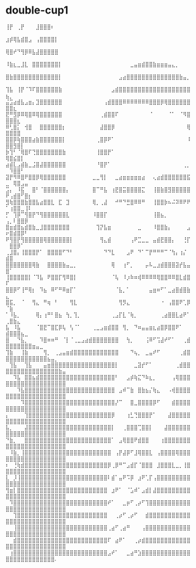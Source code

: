 # double-cup1
⢸⡟⠀⢀⡟⠀⠀⠀⣸⣿⣿⣿⠆⠀⠀⠀⠀⠀⠀⠀⠀⠀⠀⠀⠀⠀⠀⠀⠀⠀⠀⠀⠀⠀⠀⠀⠀⠀⠀⠀⠀⠀⠀⠀⠀⠀⠀⠀⠀⠀⠀⠀⠀⠀⠀⠀⠀⠀⠀⠀⠀⠀⠀⠀ ⣰⡾⢿⣧⣾⣿⣠⠀⢠⣿⣿⣿⣿⡇⠀⠀⠀⠀⠀⠀⠀⠀⠀⠀⠀⠀⠀⠀⠀⠀⠀⠀⠀⠀⠀⠀⠀⠀⠀⠀⠀⠀⠀⠀⠀⠀⠀⠀⠀⠀⠀⠀⠀⠀⠀⠀⠀⠀⠀⠀⠀⠀⠀⠀⠀ ⢿⣿⠞⠙⢻⡿⠿⣧⣼⣿⣿⣿⣿⣿⠀⠀⠀⠀⠀⠀⠀⠀⠀⠀⠀⠀⠀⠀⠀⠀⠀⠀⠀⠀⠀⠀⠀⠀⠀⠀⠀⠀⠀⠀⠀⠀⠀⠀⠀⠀⠀⠀⠀⠀⠀⠀⠀⠀⠀⠀⠀⠀⠀⠀⠀ ⠸⣷⣆⣀⣸⣇⠀⣿⣿⣿⣿⣿⣿⣿⡇⠀⠀⠀⠀⠀⠀⠀⠀⠀⠀⠀⠀⠀⠀⠀⠀⠀⠀⣀⣤⣶⣾⣿⣿⣷⣶⣶⣶⣤⣄⡀⠀⠀⠀⠀⠀⠀⠀⠀⠀⠀⠀⠀⠀⠀⠀⠀⠀⠀⠀ ⣿⣷⣿⣿⣿⣿⣿⣿⣿⣿⣿⣿⣿⣿⡇⠀⠀⠀⠀⠀⠀⠀⠀⠀⠀⠀⠀⠀⠀⠀⣠⣴⣿⣿⣿⣿⣿⣿⣿⣿⣿⣿⣿⣿⣿⣿⣷⣤⡀⠀⠀⠀⠀⠀⠀⠀⠀⠀⠀⠀⠀⠀⠀⠀⠀ ⢹⣧⠀⢸⡟⠈⠹⠏⣿⣿⣿⣿⣿⣿⣷⠀⠀⠀⠀⠀⠀⠀⠀⠀⠀⠀⠀⠀⣠⣾⣿⣿⣿⣿⣿⣿⣿⣿⣿⣿⣿⣿⣿⣿⣿⣿⣿⣿⣿⣦⡀⠀⠀⠀⠀⠀⠀⠀⠀⠀⠀⠀⠀⠀⠀ ⣬⣩⣴⣾⣧⣠⣶⡄⣹⣿⣿⣿⣿⣿⣿⠀⠀⠀⠀⠀⠀⠀⠀⠀⠀⠀⢠⣾⣿⣿⣿⠿⠿⠿⠿⠿⠿⠿⣿⣿⣿⡿⢿⣿⣿⣿⣿⣿⣿⣿⣿⣆⠀⠀⠀⠀⠀⠀⠀⠀⠀⠀⠀⠀⠀ ⣟⠛⣻⡿⠿⢿⣿⠿⢿⣿⣿⣿⣿⣿⣿⠀⠀⠀⠀⠀⠀⠀⠀⠀⠀⢀⣾⣿⣿⠏⠀⠀⠀⠀⠀⠀⠀⠀⠈⠀⠀⠀⠀⠈⠁⠀⠈⠻⣿⣿⣿⣿⣆⠀⠀⠀⠀⠀⠀⠀⠀⠀⠀⠀⠀ ⠿⢃⣿⡅⠀⢺⣿⠀⠀⣿⣿⣿⣿⣿⣿⡆⠀⠀⠀⠀⠀⠀⠀⠀⠀⣼⣿⣿⡿⠀⠀⠀⠀⠀⠀⠀⠀⠀⠀⠀⠀⠀⠀⠀⠀⠀⠀⠀⢿⣿⣿⣿⣿⠀⠀⠀⠀⠀⠀⠀⠀⠀⠀⠀⠀ ⣿⣿⡿⢷⣿⣿⣿⣴⣷⣿⣿⣿⣿⣿⣿⡇⠀⠀⠀⠀⠀⠀⠀⠀⢀⣿⡿⠟⠁⠀⠀⠀⠀⠀⠀⠀⠀⠀⠀⠀⠀⠀⠀⠀⠀⠀⠀⠀⠸⣿⣿⣻⣿⡇⠀⠀⠀⠀⠀⠀⠀⠀⠀⠀⠀ ⡷⢹⠃⠈⢿⣿⠏⢙⣿⣿⣿⣿⣿⣿⣿⣷⠀⠀⠀⠀⠀⠀⠀⠀⢸⣿⣿⡟⠁⠀⠀⠀⠀⠀⠀⠀⠀⠀⠀⠀⠀⠀⠀⠀⠀⠀⠀⠀⠀⢿⣿⣮⣿⡇⠀⠀⠀⠀⠀⠀⠀⠀⠀⠀⠀ ⣴⣾⣇⣠⣾⣷⣀⣨⣿⣼⣿⣿⣿⣿⣿⣿⠀⠀⠀⠀⠀⠀⠀⠀⠘⣿⡟⠁⠀⠀⠀⠀⠀⠀⠀⠀⠀⠀⠀⠀⠀⠀⠀⠀⠀⠀⠀⢀⡀⠀⠹⣿⣿⠃⠀⠀⠀⠀⠀⠀⠀⠀⠀⠀⠀ ⣽⡟⠻⠿⣿⠟⣿⣿⡿⢿⣿⣿⣿⣿⣿⣿⠀⠀⠀⠀⠀⠀⠀⣀⣀⢻⡇⠀⠀⣀⣴⣶⣶⣶⣶⣶⣴⠀⠀⢄⣴⣾⣿⣿⣿⣿⣿⣿⣯⣀⠀⢿⣿⣠⣤⠀⠀⠀⠀⠀⠀⠀⠀⠀⠀ ⣩⡄⠀⠸⣯⠀⠀⣿⠃⠈⣿⣿⣿⣿⣿⣿⡄⠀⠀⠀⠀⠀⠀⣿⠉⠛⣧⠀⢰⣟⣿⣭⣿⣿⣿⣿⣍⠀⠀⢸⣿⣷⣿⣻⣿⣿⣿⣿⣿⠟⢠⣾⣿⠋⣿⡆⠀⠀⠀⠀⠀⠀⠀⠀⠀ ⣻⢷⣿⣿⣿⣷⣿⣿⣧⣴⣿⣿⣇⠀⣏⠀⣹⠀⠀⠀⠀⠀⠀⢿⡀⢀⣼⠀⠀⠚⠛⠙⣛⣿⠿⠿⠛⠀⠀⢸⣿⣿⡷⠦⠬⠽⠿⠟⠟⠁⢰⣿⣿⣀⢸⠇⠀⠀⠀⠀⠀⠀⠀⠀⠀ ⡋⠀⢹⡿⠉⢻⣿⡟⠙⢻⣿⣿⣿⣿⣿⣿⣇⠀⠀⠀⠀⠀⠀⠸⣿⣿⡏⠀⠀⠀⠀⠀⠀⠀⠀⠀⠀⠀⠀⢸⣿⣦⡀⠀⠀⠀⠀⠀⠀⢠⡀⠇⣿⣿⡿⠀⠀⠀⠀⠀⠀⠀⠀⠀⠀ ⣿⣶⣾⣿⣦⣾⣿⣷⣀⣸⣿⣿⣿⣿⣿⣿⣿⠀⠀⠀⠀⠀⠀⠀⢹⡝⣧⣶⠀⠀⠀⠀⠀⠀⠀⣀⠀⠀⠀⠸⣿⣿⣷⡄⠀⠀⠀⠀⣠⠖⣿⣾⣿⡿⠃⠀⠀⠀⠀⠀⠀⠀⠀⠀⠀ ⠟⢻⣿⡟⢻⣿⣿⣿⣿⣿⢿⣿⣿⣿⣿⣿⣿⡇⠀⠀⠀⠀⠀⠀⠀⢻⣄⣾⠀⠀⠀⠀⠀⢠⠟⣉⣀⣀⠀⣤⣾⣟⣿⣿⡄⠀⠀⢘⡏⠀⣿⣿⡿⠁⠀⠀⠀⠀⠀⠀⠀⠀⠀⠀⠀ ⢀⣸⣿⡄⢸⣿⣿⣿⡟⠁⠀⣿⣿⣿⣿⠋⠙⠃⠀⠀⠀⠀⠀⠀⠀⠀⠙⠙⣇⠀⠀⠀⣠⠟⠀⠙⠁⠉⡟⠛⠛⠛⠉⠈⢳⡄⢰⡌⠀⣾⣿⠀⠀⠀⠀⠀⠀⠀⠀⠀⠀⠀⠀⠀⠀ ⣿⣿⣿⣿⣿⣿⣿⢿⣷⠀⠀⣿⣿⣿⣿⣷⣤⣀⡀⠀⠀⠀⠀⠀⠀⠀⠀⠀⢿⠀⠀⢰⠋⡀⠀⠀⠀⡤⠧⣀⣰⣾⣿⣿⣿⣽⡞⣧⣤⣿⠁⠀⠀⠀⠀⠀⠀⠀⠀⠀⠀⠀⠀⠀⠀ ⢸⣿⣿⣿⣿⣿⡇⠈⠹⣧⠀⠟⣿⣿⡏⢻⠿⣿⡇⠀⠀⠀⠀⠀⠀⠀⠀⠀⠈⢧⠀⠸⡰⠷⠶⢾⠿⠿⠿⠿⢿⣿⣿⠿⠿⣿⣇⣾⣿⠏⠀⠀⠀⠀⠀⠀⠀⠀⠀⠀⠀⠀⠀⠀⠀ ⣿⣿⡿⠋⢸⠛⢿⡆⠀⠹⣦⠀⠿⠋⠛⠿⣶⡏⠁⠀⠀⠀⠀⠀⠀⠀⠀⠀⠀⠈⣧⡀⠁⠀⠀⠀⠀⠀⣤⣶⠶⠋⠁⣀⣴⣿⣾⣿⣷⣄⠀⠀⠀⠀⠀⠀⠀⠀⠀⠀⠀⠀⠀⠀⠀ ⣿⣯⡀⠀⠈⠀⠀⢻⣄⠀⠛⢶⠀⠃⠀⠀⠀⢻⣇⠀⠀⠀⠀⠀⠀⠀⠀⠀⠀⠀⢻⡻⣄⠀⠀⠀⠀⠀⠀⠀⠀⠐⠀⢠⣿⣿⠟⢁⡿⠈⣷⠀⠀⠀⠀⠀⠀⠀⠀⠀⠀⠀⠀⠀⠀ ⠁⠸⣧⡀⠀⠀⠀⠀⢿⡄⢰⠛⠃⣿⣦⠀⢳⡀⢹⡀⠀⠀⠀⠀⠀⠀⠀⠀⢀⣠⡏⣇⠈⢷⡀⠀⠀⠀⠀⠀⠀⢀⣴⣿⣿⣇⣴⠟⠁⢀⣿⣷⣄⠀⠀⠀⠀⠀⠀⠀⠀⠀⠀⠀⠀ ⣧⠀⠸⣧⠀⠀⠀⠀⠈⣿⣟⠉⣿⣏⡿⢧⠀⢣⠈⠁⠀⠀⠀⢀⣀⣠⣶⣾⣿⣿⠀⢻⡀⠀⠙⠶⣤⣤⣶⣆⣴⣿⡿⣿⣿⠟⠁⠀⠀⣾⣿⣿⣿⣦⣀⠀⠀⠀⠀⠀⠀⠀⠀⠀⠀ ⣿⠀⠀⠙⣧⡀⠀⠀⠀⠹⣿⠶⠶⠛⠀⠈⡇⠈⢀⣀⣠⣴⣾⣿⣿⣿⣿⣿⣿⣿⠀⠀⢳⡀⠀⠀⠀⢨⠿⠋⢩⣼⠞⠋⠁⠀⠀⢀⣾⣿⣿⣿⣿⣿⣿⣿⣶⣤⣀⠀⠀⠀⠀⠀⠀ ⢹⣷⠀⠀⢸⣷⠀⠀⠀⠀⢻⡀⠀⢀⣠⣤⣶⣾⣿⣿⣿⣿⣿⣿⣿⣿⣿⣿⣿⣿⠀⠀⠀⠙⢦⡀⠀⣀⣤⠞⠋⠀⠀⠀⠀⠀⢀⣾⣿⣿⣿⣿⣿⣿⣿⣿⣿⣿⣿⣿⣦⣤⡀⠀⠀ ⠀⢹⣧⠀⠀⢹⣧⠀⠀⠀⣤⣶⣿⣿⣿⣿⣿⣿⣿⣿⣿⣿⣿⣿⣿⣿⣿⣿⣿⡇⠀⠀⠀⠀⣀⣽⡞⠋⠁⠀⠀⠀⠀⠀⠀⢀⣾⣿⣿⣿⣿⣿⣿⣿⣿⣿⣿⣿⣿⣿⣿⣿⣿⣷⣤ ⠀⠀⠹⣧⠀⣿⣿⣦⣾⣿⣿⣿⣿⣿⣿⣿⣿⣿⣿⣿⣿⣿⣿⣿⣿⣿⣿⣿⣿⠃⠀⠀⣠⡾⢷⣍⠙⠷⣆⡀⠀⠀⠀⠀⢠⢿⣿⣿⣿⣿⣿⣿⣿⣿⣿⣿⣿⣿⣿⣿⣿⣿⣿⣿⣿ ⠀⠀⠀⠹⣧⣿⣿⣿⣿⣿⣿⣿⣿⣿⣿⣿⣿⣿⣿⣿⣿⣿⣿⣿⣿⣿⣿⣿⣿⠀⣠⠾⠉⣷⠀⣿⣷⣦⡌⢷⣄⠀⠀⠠⢾⣿⣿⣿⣿⣿⣿⣿⣿⣿⣿⣿⣿⣿⣿⣿⣿⣿⣿⣿⣿ ⠀⠀⠀⠀⠹⣿⣿⣿⣿⣿⣿⣿⣿⣿⣿⣿⣿⣿⣿⣿⣿⣿⣿⣿⣿⣿⣿⣿⣿⡜⠉⠀⠀⣿⣀⣿⣿⣿⣿⡿⠋⠀⠀⠀⣾⣿⣿⣿⣿⣿⣿⣿⣿⣿⣿⣿⣿⣿⣿⣿⣿⣿⣿⣿⣿ ⡄⠀⠀⠀⠀⢹⣿⣿⣿⣿⣿⣿⣿⣿⣿⣿⣿⣿⣿⣿⣿⣿⣿⣿⣿⣿⣿⣿⡿⠀⠀⠀⢰⣃⢙⣿⣿⣿⡟⠁⠀⠀⠀⣼⣿⣿⣿⣿⣿⣿⣿⣿⣿⣿⣿⣿⣿⣿⣿⣿⣿⣿⣿⣿⣿ ⣧⡀⠀⠀⠀⣼⣿⣿⣿⣿⣿⣿⣿⣿⣿⣿⣿⣿⣿⣿⣿⣿⣿⣿⣿⣿⣿⣿⡇⠀⠀⢀⣿⣿⣿⢉⣿⣿⡇⠀⠀⠀⣼⣿⣿⣿⣿⣿⣿⣿⣿⣿⣿⣿⣿⣿⣿⣿⣿⣿⣿⣿⣿⣿⣿ ⠙⣷⡀⠀⠀⣿⣿⣿⣿⣿⣿⣿⣿⣿⣿⣿⣿⣿⣿⣿⣿⣿⣿⣿⣿⣿⣿⣿⠁⠀⣠⢿⣿⣿⠟⣾⣿⣿⠀⠀⠀⢰⣿⣿⣿⣿⣿⣿⣿⣿⣿⣿⣿⣿⣿⣿⣿⣿⣿⣿⣿⣿⣿⣿⣿ ⠀⠸⣷⡀⢸⣿⣿⣿⣿⣿⣿⣿⣿⣿⣿⣿⣿⣿⣿⣿⣿⣿⣿⣿⣿⣿⣿⣿⠀⢠⡟⣼⡿⠋⣸⢿⣿⣿⣇⠀⢠⣿⣿⣿⣿⢿⣿⣿⣿⣿⣿⣿⣿⣿⣿⣿⣿⣿⣿⣿⣿⣿⣿⣿⣿ ⠆⠀⢘⢷⣾⣿⣿⣿⣿⣿⣿⣿⣿⣿⣿⣿⣿⣿⣿⣿⣿⣿⣿⣿⣿⣿⣿⡿⢀⡿⠛⠉⣠⣾⡏⠈⣿⣿⣿⠀⣸⣿⣿⣿⣇⣀⡀⢸⣿⣿⣿⣿⣿⣿⣿⣿⣿⣿⣿⣿⣿⣿⣿⣿⣿ ⣇⠀⡸⢸⣿⣿⣿⣿⣿⣿⣿⣿⣿⣿⣿⣿⣿⣿⣿⣿⣿⣿⣿⣿⣿⣿⣿⠇⣾⠁⣤⠟⠩⡿⠀⣰⠟⢁⡏⢠⣿⣿⣿⣿⣿⣿⣿⣿⣿⣿⣿⣿⣿⣿⣿⣿⣿⣿⣿⣿⣿⣿⣿⣿⣿ ⢻⣶⡇⣿⣿⣿⣿⣿⣿⣿⣿⣿⣿⣿⣿⣿⣿⣿⣿⣿⣿⣿⣿⣿⣿⣿⣿⠀⣰⠟⠁⠀⠈⣡⠾⠁⣠⣾⡇⣼⣿⣿⣿⣿⣿⣿⣿⣿⣿⣿⣿⣿⣿⣿⣿⣿⣿⣿⣿⣿⣿⣿⣿⣿⣿ ⠀⠹⣿⣿⣿⣿⣿⣿⣿⣿⣿⣿⣿⣿⣿⣿⣿⣿⣿⣿⣿⣿⣿⣿⣿⣿⣿⠞⠁⠀⠀⣀⡶⠋⢀⡴⠋⢹⣿⣿⣿⣿⣿⣿⣿⣿⣿⣿⣿⣿⣿⣿⣿⣿⣿⣿⣿⣿⣿⣿⣿⣿⣿⣿⣿ ⠀⠀⢹⣿⣿⣿⣿⣿⣿⣿⣿⣿⣿⣿⣿⣿⣿⣿⣿⣿⣿⣿⣿⣿⣿⣿⣿⠀⠀⢀⡴⠋⢀⡴⠋⠀⠀⣾⣿⣿⣿⣿⣿⣿⣿⣿⣿⣿⣿⣿⣿⣿⣿⣿⣿⣿⣿⣿⣿⣿⣿⣿⣿⣿⣿ ⠀⠀⢸⣿⣿⣿⣿⣿⣿⣿⣿⣿⣿⣿⣿⣿⣿⣿⣿⣿⣿⣿⣿⣿⣿⣿⣿⢀⣴⠋⢀⣴⠛⠀⠀⠀⢠⣿⣿⣿⣿⣿⣿⣿⣿⣿⣿⣿⣿⣿⣿⣿⣿⣿⣿⣿⣿⣿⣿⣿⣿⣿⣿⣿⣿ ⠀⠀⣾⣿⣿⣿⣿⣿⣿⣿⣿⣿⣿⣿⣿⣿⣿⣿⣿⣿⣿⣿⣿⣿⣿⣿⣿⠏⠀⣴⠟⠁⠀⠀⢀⡴⣾⣿⣿⣿⣿⣿⣿⣿⣿⣿⣿⣿⣿⣿⣿⣿⣿⣿⣿⣿⣿⣿⣿⣿⣿⣿⣿⣿⣿ ⠀⢰⣿⣿⣿⣿⣿⣿⣿⣿⣿⣿⣿⣿⣿⣿⣿⣿⣿⣿⣿⣿⣿⣿⣿⣿⣿⣠⠞⠁⠀⠀⣀⣴⠛⣱⣿⣿⣿⣿⣿⣿⣿⣿⣿⣿⣿⣿⣿⣿⣿⣿⣿⣿⣿⣿⣿⣿⣿⣿⣿⣿.
